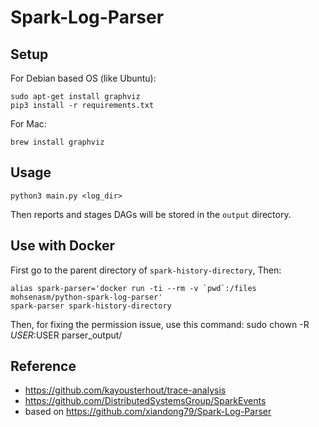 # Spark-Log-Parser

## Setup

For Debian based OS (like Ubuntu):
```
sudo apt-get install graphviz
pip3 install -r requirements.txt
```

For Mac:
```
brew install graphviz
```

## Usage

```
python3 main.py <log_dir>
```
Then reports and stages DAGs will be stored in the `output` directory.

## Use with Docker

First go to the parent directory of `spark-history-directory`, Then:

```
alias spark-parser='docker run -ti --rm -v `pwd`:/files mohsenasm/python-spark-log-parser'
spark-parser spark-history-directory
```

Then, for fixing the permission issue, use this command:
    sudo chown -R $USER:$USER parser_output/

## Reference
- https://github.com/kayousterhout/trace-analysis
- https://github.com/DistributedSystemsGroup/SparkEvents
- based on https://github.com/xiandong79/Spark-Log-Parser
